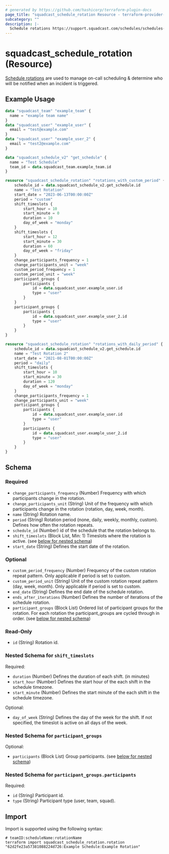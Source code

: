 ```yaml
---
# generated by https://github.com/hashicorp/terraform-plugin-docs
page_title: "squadcast_schedule_rotation Resource - terraform-provider-squadcast"
subcategory: ""
description: |-
  Schedule rotations https://support.squadcast.com/schedules/schedules-new/adding-a-schedule#2.-choose-a-rotation-pattern are used to manage on-call scheduling & determine who will be notified when an incident is triggered.
---
```


# squadcast_schedule_rotation (Resource)

[Schedule rotations](https://support.squadcast.com/schedules/schedules-new/adding-a-schedule#2.-choose-a-rotation-pattern) are used to manage on-call scheduling & determine who will be notified when an incident is triggered.

## Example Usage

```terraform
data "squadcast_team" "example_team" {
  name = "example team name"
}
data "squadcast_user" "example_user" {
  email = "test@example.com"
}
data "squadcast_user" "example_user_2" {
  email = "test2@example.com"
}

data "squadcast_schedule_v2" "get_schedule" {
  name = "Test Schedule"
  team_id = data.squadcast_team.example_team.id
}

resource "squadcast_schedule_rotation" "rotations_with_custom_period" {
    schedule_id = data.squadcast_schedule_v2.get_schedule.id
    name = "Test Rotation"
    start_date = "2023-06-13T00:00:00Z"
    period = "custom"
    shift_timeslots {
        start_hour = 10
        start_minute = 0
        duration = 10
        day_of_week = "monday"
    }
    shift_timeslots {
        start_hour = 12
        start_minute = 30
        duration = 60
        day_of_week = "friday"
    }
    change_participants_frequency = 1
    change_participants_unit = "week"
    custom_period_frequency = 1
    custom_period_unit = "week"
    participant_groups {
        participants {
            id = data.squadcast_user.example_user.id
            type = "user"
        }
    }
    participant_groups {
        participants {
            id = data.squadcast_user.example_user_2.id
            type = "user"
        }
    }
}

resource "squadcast_schedule_rotation" "rotations_with_daily_period" {
    schedule_id = data.squadcast_schedule_v2.get_schedule.id
    name = "Test Rotation 2"
    start_date = "2021-08-01T00:00:00Z"
    period = "daily"
    shift_timeslots {
        start_hour = 10
        start_minute = 30
        duration = 120
        day_of_week = "monday"
    }
    change_participants_frequency = 1
    change_participants_unit = "week"
    participant_groups {
        participants {
            id = data.squadcast_user.example_user.id
            type = "user"
        }
        participants {
            id = data.squadcast_user.example_user_2.id
            type = "user"
        }
    }
}
```

<!-- schema generated by tfplugindocs -->
## Schema

### Required

- `change_participants_frequency` (Number) Frequency with which participants change in the rotation.
- `change_participants_unit` (String) Unit of the frequency with which participants change in the rotation (rotation, day, week, month).
- `name` (String) Rotation name.
- `period` (String) Rotation period (none, daily, weekly, monthly, custom). Defines how often the rotation repeats.
- `schedule_id` (Number) id of the schedule that the rotation belongs to.
- `shift_timeslots` (Block List, Min: 1) Timeslots where the rotation is active. (see [below for nested schema](#nestedblock--shift_timeslots))
- `start_date` (String) Defines the start date of the rotation.

### Optional

- `custom_period_frequency` (Number) Frequency of the custom rotation repeat pattern. Only applicable if period is set to custom.
- `custom_period_unit` (String) Unit of the custom rotation repeat pattern (day, week, month). Only applicable if period is set to custom.
- `end_date` (String) Defines the end date of the schedule rotation.
- `ends_after_iterations` (Number) Defines the number of iterations of the schedule rotation.
- `participant_groups` (Block List) Ordered list of participant groups for the rotation. For each rotation the participant_groups are cycled through in order. (see [below for nested schema](#nestedblock--participant_groups))

### Read-Only

- `id` (String) Rotation id.

<a id="nestedblock--shift_timeslots"></a>
### Nested Schema for `shift_timeslots`

Required:

- `duration` (Number) Defines the duration of each shift. (in minutes)
- `start_hour` (Number) Defines the start hour of the each shift in the schedule timezone.
- `start_minute` (Number) Defines the start minute of the each shift in the schedule timezone.

Optional:

- `day_of_week` (String) Defines the day of the week for the shift. If not specified, the timeslot is active on all days of the week.


<a id="nestedblock--participant_groups"></a>
### Nested Schema for `participant_groups`

Optional:

- `participants` (Block List) Group participants. (see [below for nested schema](#nestedblock--participant_groups--participants))

<a id="nestedblock--participant_groups--participants"></a>
### Nested Schema for `participant_groups.participants`

Required:

- `id` (String) Participant id.
- `type` (String) Participant type (user, team, squad).

## Import

Import is supported using the following syntax:

```shell
# teamID:scheduleName:rotationName
terraform import squadcast_schedule_rotation.rotation "62d2fe23a57381088224d726:Example Schedule:Example Rotation"
```
